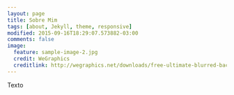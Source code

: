 ```yaml
---
layout: page
title: Sobre Mim
tags: [about, Jekyll, theme, responsive]
modified: 2015-09-16T18:29:07.573882-03:00
comments: false
image:
  feature: sample-image-2.jpg
  credit: WeGraphics
  creditlink: http://wegraphics.net/downloads/free-ultimate-blurred-background-pack/
---
```


Texto
